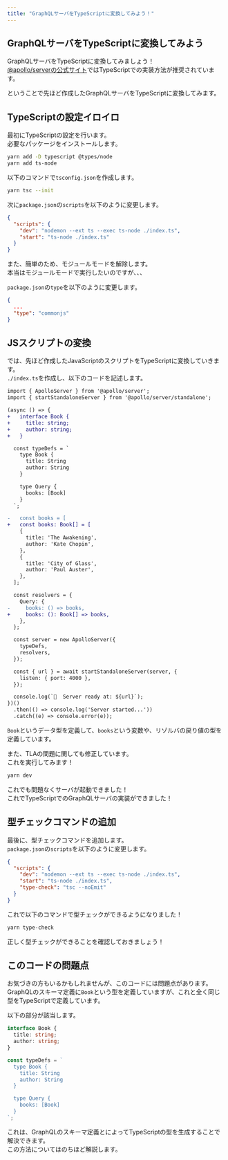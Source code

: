 ```yaml
---
title: "GraphQLサーバをTypeScriptに変換してみよう！"
---
```


## GraphQLサーバをTypeScriptに変換してみよう

GraphQLサーバをTypeScriptに変換してみましょう！  
[@apollo/serverの公式サイト](https://www.apollographql.com/docs/apollo-server/getting-started)ではTypeScriptでの実装方法が推奨されています。  

ということで先ほど作成したGraphQLサーバをTypeScriptに変換してみます。  

## TypeScriptの設定イロイロ

最初にTypeScriptの設定を行います。  
必要なパッケージをインストールします。  

```bash
yarn add -D typescript @types/node
yarn add ts-node
```

以下のコマンドで`tsconfig.json`を作成します。  

```bash
yarn tsc --init
```

次に`package.json`の`scripts`を以下のように変更します。  

```json
{
  "scripts": {
    "dev": "nodemon --ext ts --exec ts-node ./index.ts",
    "start": "ts-node ./index.ts"
  }
}
```

また、簡単のため、モジュールモードを解除します。  
本当はモジュールモードで実行したいのですが、、、  

`package.json`の`type`を以下のように変更します。  

```json
{
  ...
  "type": "commonjs"
}
```

## JSスクリプトの変換

では、先ほど作成したJavaScriptのスクリプトをTypeScriptに変換していきます。  
`./index.ts`を作成し、以下のコードを記述します。  

```diff ts
import { ApolloServer } from '@apollo/server';
import { startStandaloneServer } from '@apollo/server/standalone';

(async () => {
+   interface Book {
+     title: string;
+     author: string;
+   }

  const typeDefs = `
    type Book {
      title: String
      author: String
    }

    type Query {
      books: [Book]
    }
  `;

-   const books = [
+   const books: Book[] = [
    {
      title: 'The Awakening',
      author: 'Kate Chopin',
    },
    {
      title: 'City of Glass',
      author: 'Paul Auster',
    },
  ];

  const resolvers = {
    Query: {
-     books: () => books,
+     books: (): Book[] => books,
    },
  };

  const server = new ApolloServer({
    typeDefs,
    resolvers,
  });

  const { url } = await startStandaloneServer(server, {
    listen: { port: 4000 },
  });

  console.log(`🚀  Server ready at: ${url}`);
})()
  .then(() => console.log('Server started...'))
  .catch((e) => console.error(e));
```

`Book`というデータ型を定義して、`books`という変数や、リゾルバの戻り値の型を定義しています。  

また、TLAの問題に関しても修正しています。  
これを実行してみます！  

```bash
yarn dev
```

これでも問題なくサーバが起動できました！  
これでTypeScriptでのGraphQLサーバの実装ができました！  

## 型チェックコマンドの追加

最後に、型チェックコマンドを追加します。  
`package.json`の`scripts`を以下のように変更します。  

```json
{
  "scripts": {
    "dev": "nodemon --ext ts --exec ts-node ./index.ts",
    "start": "ts-node ./index.ts",
    "type-check": "tsc --noEmit"
  }
}
```

これで以下のコマンドで型チェックができるようになりました！  

```bash
yarn type-check
```

正しく型チェックができることを確認しておきましょう！  

## このコードの問題点

お気づきの方もいるかもしれませんが、このコードには問題点があります。  
GraphQLのスキーマ定義に`Book`という型を定義していますが、これと全く同じ型をTypeScriptで定義しています。  

以下の部分が該当します。  

```ts
interface Book {
  title: string;
  author: string;
}

const typeDefs = `
  type Book {
    title: String
    author: String
  }

  type Query {
    books: [Book]
  }
`;
```

これは、GraphQLのスキーマ定義とによってTypeScriptの型を生成することで解決できます。  
この方法についてはのちほど解説します。  
